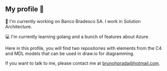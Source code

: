 ## My profile 👋

:bank: I'm currently working on Banco Bradesco SA. I work in Solution Architecture.

:computer: I'm currently learning golang and a bunch of features about Azure.

Here in this profile, you will find two repositories with elements from the C4 and MDL models that can be used in draw.io for diagramming.

If you want to talk to me, please contact me at [brunohprada@hotmail.com](mailto:brunohprada@hotmail.com).

